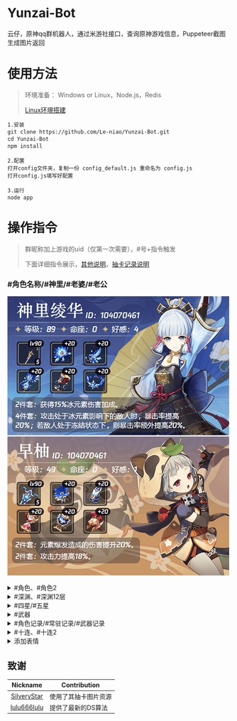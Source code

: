 # Yunzai-Bot
云仔，原神qq群机器人，通过米游社接口，查询原神游戏信息，Puppeteer截图生成图片返回

# 使用方法
>环境准备： Windows or Linux，Node.js，Redis
>
>[Linux环境搭建](https://github.com/Le-niao/Yunzai-Bot/issues/3)
```
1.安装
git clone https://github.com/Le-niao/Yunzai-Bot.git
cd Yunzai-Bot
npm install

2.配置
打开config文件夹，复制一份 config_default.js 重命名为 config.js
打开config.js填写好配置

3.运行
node app
```

# 操作指令
>群昵称加上游戏的uid（仅第一次需要），#号+指令触发
>
>下面详细指令展示，[其他说明](resources/readme/命令说明.md)，[抽卡记录说明](resources/logHelp/记录帮助.md)

### #角色名称/#神里/#老婆/#老公
![神里](resources/readme/神里.png)
![早柚](resources/readme/早柚.png)

<details>
<summary>#角色、#角色2</summary>
<img src="resources/readme/角色.png" alt="#角色">
<img src="resources/readme/角色2.png" alt="#角色2">
</details>

<details>
<summary>#深渊、#深渊12层</summary>
<img src="resources/readme/深渊.png" alt="#深渊">
<img src="resources/readme/深渊12层.png" alt="#深渊12层">
</details>

<details>
<summary>#四星/#五星</summary>
<img src="resources/readme/五星.png" alt="#五星">
</details>

<details>
<summary>#武器</summary>
<img src="resources/readme/武器.png" alt="#武器">
</details>

<details>
<summary>#角色记录/#常驻记录/#武器记录</summary>
<img src="resources/readme/角色记录.png" alt="#角色记录">
</details>

<details>
<summary>#十连、#十连2</summary>
<img src="resources/readme/十连.png" alt="#十连">
</details>

<details>
<summary>添加表情</summary>
<img src="resources/readme/添加表情.png" alt="添加表情">
</details>

## 致谢
| Nickname                                                     | Contribution                        |
| :----------------------------------------------------------: | ----------------------------------- |
|[SilveryStar](https://github.com/SilveryStar/Adachi-BOT) | 使用了其抽卡图片资源 |
|[lulu666lulu](https://github.com/lulu666lulu) | 提供了最新的DS算法 |



